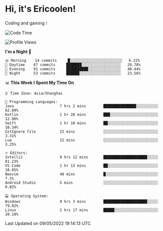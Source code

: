 # Hi, it's Ericoolen!
Coding and gaming！

<!--START_SECTION:waka-->
![Code Time](http://img.shields.io/badge/Code%20Time-238%20hrs%2047%20mins-blue)

![Profile Views](http://img.shields.io/badge/Profile%20Views-0-blue)

**I'm a Night 🦉** 

```text
🌞 Morning    14 commits     █░░░░░░░░░░░░░░░░░░░░░░░░   6.22% 
🌆 Daytime    67 commits     ███████░░░░░░░░░░░░░░░░░░   29.78% 
🌃 Evening    91 commits     ██████████░░░░░░░░░░░░░░░   40.44% 
🌙 Night      53 commits     ██████░░░░░░░░░░░░░░░░░░░   23.56%

```


📊 **This Week I Spent My Time On** 

```text
⌚︎ Time Zone: Asia/Shanghai

💬 Programming Languages: 
Java                     7 hrs 2 mins        ███████████████░░░░░░░░░░   62.09% 
Kotlin                   1 hr 28 mins        ███░░░░░░░░░░░░░░░░░░░░░░   12.96% 
Swift                    1 hr 10 mins        ██░░░░░░░░░░░░░░░░░░░░░░░   10.34% 
GitIgnore file           22 mins             ░░░░░░░░░░░░░░░░░░░░░░░░░   3.31% 
Lua                      22 mins             ░░░░░░░░░░░░░░░░░░░░░░░░░   3.25%

🔥 Editors: 
IntelliJ                 9 hrs 12 mins       ████████████████████░░░░░   81.23% 
VS Code                  1 hr 13 mins        ██░░░░░░░░░░░░░░░░░░░░░░░   10.85% 
Neovim                   48 mins             █░░░░░░░░░░░░░░░░░░░░░░░░   7.1% 
Android Studio           5 mins              ░░░░░░░░░░░░░░░░░░░░░░░░░   0.82%

💻 Operating System: 
Windows                  9 hrs 3 mins        ████████████████████░░░░░   79.82% 
Linux                    2 hrs 17 mins       █████░░░░░░░░░░░░░░░░░░░░   20.18%

```


 Last Updated on 09/05/2022 19:14:13 UTC
<!--END_SECTION:waka-->

